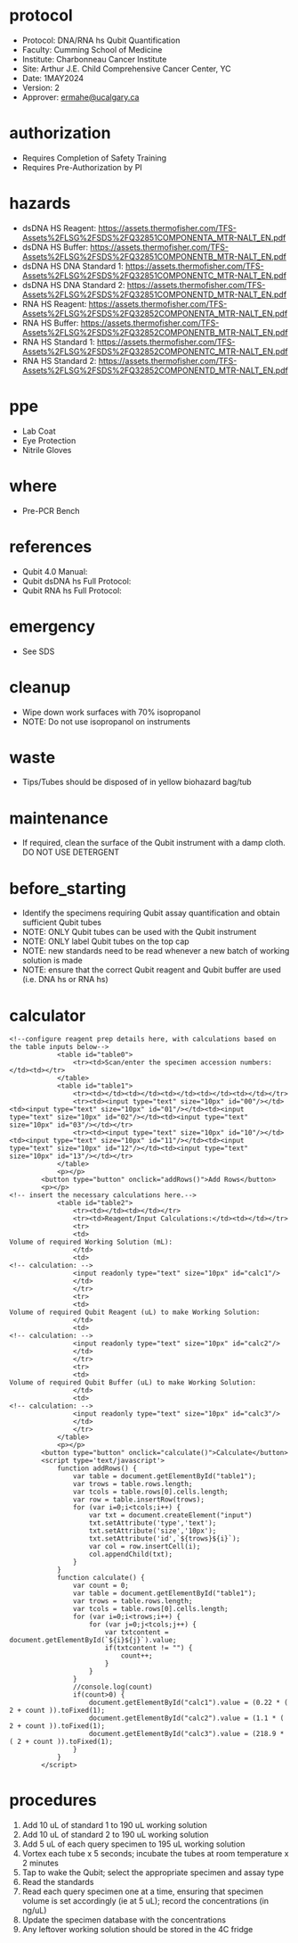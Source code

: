 # protocol
- Protocol: DNA/RNA hs Qubit Quantification
- Faculty: Cumming School of Medicine
- Institute: Charbonneau Cancer Institute
- Site: Arthur J.E. Child Comprehensive Cancer Center, YC
- Date: 1MAY2024
- Version: 2
- Approver: ermahe@ucalgary.ca

# authorization
- Requires Completion of Safety Training
- Requires Pre-Authorization by PI

# hazards
- dsDNA HS Reagent: https://assets.thermofisher.com/TFS-Assets%2FLSG%2FSDS%2FQ32851COMPONENTA_MTR-NALT_EN.pdf
- dsDNA HS Buffer: https://assets.thermofisher.com/TFS-Assets%2FLSG%2FSDS%2FQ32851COMPONENTB_MTR-NALT_EN.pdf
- dsDNA HS DNA Standard 1: https://assets.thermofisher.com/TFS-Assets%2FLSG%2FSDS%2FQ32851COMPONENTC_MTR-NALT_EN.pdf
- dsDNA HS DNA Standard 2: https://assets.thermofisher.com/TFS-Assets%2FLSG%2FSDS%2FQ32851COMPONENTD_MTR-NALT_EN.pdf
- RNA HS Reagent: https://assets.thermofisher.com/TFS-Assets%2FLSG%2FSDS%2FQ32852COMPONENTA_MTR-NALT_EN.pdf
- RNA HS Buffer: https://assets.thermofisher.com/TFS-Assets%2FLSG%2FSDS%2FQ32852COMPONENTB_MTR-NALT_EN.pdf
- RNA HS Standard 1: https://assets.thermofisher.com/TFS-Assets%2FLSG%2FSDS%2FQ32852COMPONENTC_MTR-NALT_EN.pdf
- RNA HS Standard 2: https://assets.thermofisher.com/TFS-Assets%2FLSG%2FSDS%2FQ32852COMPONENTD_MTR-NALT_EN.pdf

# ppe
- Lab Coat
- Eye Protection
- Nitrile Gloves

# where
- Pre-PCR Bench

# references
- Qubit 4.0 Manual:
- Qubit dsDNA hs Full Protocol: 
- Qubit RNA hs Full Protocol: 

# emergency
- See SDS

# cleanup
- Wipe down work surfaces with 70% isopropanol
- NOTE: Do not use isopropanol on instruments

# waste
- Tips/Tubes should be disposed of in yellow biohazard bag/tub

# maintenance
- If required, clean the surface of the Qubit instrument with a damp cloth. DO NOT USE DETERGENT

# before_starting
- Identify the specimens requiring Qubit assay quantification and obtain sufficient Qubit tubes 
- NOTE: ONLY Qubit tubes can be used with the Qubit instrument
- NOTE: ONLY label Qubit tubes on the top cap
- NOTE: new standards need to be read whenever a new batch of working solution is made
- NOTE: ensure that the correct Qubit reagent and Qubit buffer are used (i.e. DNA hs or RNA hs)

# calculator
~~~~
<!--configure reagent prep details here, with calculations based on the table inputs below-->
			<table id="table0">
				<tr><td>Scan/enter the specimen accession numbers:</td><td></tr>
			</table>
			<table id="table1">
				<tr><td></td><td></td><td></td><td></td><td></td></tr>
				<tr><td><input type="text" size="10px" id="00"/></td><td><input type="text" size="10px" id="01"/></td><td><input type="text" size="10px" id="02"/></td><td><input type="text" size="10px" id="03"/></td></tr>
				<tr><td><input type="text" size="10px" id="10"/></td><td><input type="text" size="10px" id="11"/></td><td><input type="text" size="10px" id="12"/></td><td><input type="text" size="10px" id="13"/></td></tr>
			</table>
			<p></p>
		<button type="button" onclick="addRows()">Add Rows</button>
		<p></p>
<!-- insert the necessary calculations here.-->
			<table id="table2">
				<tr><td></td><td></td></tr>
				<tr><td>Reagent/Input Calculations:</td><td></td></tr>
				<tr>
				<td>
Volume of required Working Solution (mL):
				</td>
				<td>
<!-- calculation: -->
				<input readonly type="text" size="10px" id="calc1"/>
				</td>
				</tr>
				<tr>
				<td>
Volume of required Qubit Reagent (uL) to make Working Solution:
				</td>
				<td>
<!-- calculation: -->
				<input readonly type="text" size="10px" id="calc2"/>
				</td>
				</tr>
				<tr>
				<td>
Volume of required Qubit Buffer (uL) to make Working Solution:
				</td>
				<td>
<!-- calculation: -->
				<input readonly type="text" size="10px" id="calc3"/>
				</td>
				</tr>
			</table>
			<p></p>
		<button type="button" onclick="calculate()">Calculate</button>
		<script type='text/javascript'>
			function addRows() {
			    var table = document.getElementById("table1");
			    var trows = table.rows.length;
			    var tcols = table.rows[0].cells.length;
			    var row = table.insertRow(trows);
			    for (var i=0;i<tcols;i++) {
			        var txt = document.createElement("input")
			        txt.setAttribute('type','text');
			        txt.setAttribute('size','10px');
			        txt.setAttribute('id',`${trows}${i}`);
			        var col = row.insertCell(i);
			        col.appendChild(txt);
			    }
			}
			function calculate() {
			    var count = 0;
			    var table = document.getElementById("table1");
			    var trows = table.rows.length;
			    var tcols = table.rows[0].cells.length;
			    for (var i=0;i<trows;i++) {
			        for (var j=0;j<tcols;j++) {
			            var txtcontent = document.getElementById(`${i}${j}`).value;
			            if(txtcontent != "") {
			                count++;
			            }
			        }
			    }
			    //console.log(count)
			    if(count>0) {
			        document.getElementById("calc1").value = (0.22 * ( 2 + count )).toFixed(1);
			        document.getElementById("calc2").value = (1.1 * ( 2 + count )).toFixed(1);
			        document.getElementById("calc3").value = (218.9 * ( 2 + count )).toFixed(1);
			    }
			}
		</script>
~~~~
# procedures
1. Add 10 uL of standard 1 to 190 uL working solution
2. Add 10 uL of standard 2 to 190 uL working solution
3. Add 5 uL of each query specimen to 195 uL working solution
4. Vortex each tube x 5 seconds; incubate the tubes at room temperature x 2 minutes
5. Tap to wake the Qubit; select the appropriate specimen and assay type
6. Read the standards
7. Read each query specimen one at a time, ensuring that specimen volume is set accordingly (ie at 5 uL); record the concentrations (in ng/uL)
8. Update the specimen database with the concentrations
9. Any leftover working solution should be stored in the 4C fridge


